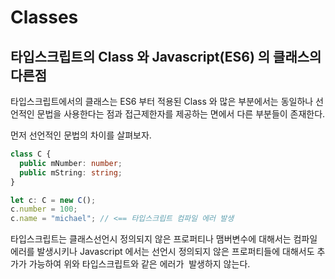 
# Classes

## 타입스크립트의 Class 와 Javascript(ES6) 의 클래스의 다른점
타입스크립트에서의 클래스는 ES6 부터 적용된 Class 와 많은 부분에서는 동일하나 선언적인 문법을 사용한다는 점과 접근제한자를 제공하는 면에서 다른 부분들이 존재한다.

먼저 선언적인 문법의 차이를 살펴보자.
```TypeScript
class C {
  public mNumber: number;
  public mString: string;
}

let c: C = new C();
c.number = 100;
c.name = "michael"; // <== 타입스크립트 컴파일 에러 발생
```
타입스크립트는 클래스선언시 정의되지 않은 프로퍼티나 맴버변수에 대해서는 컴파일에러를 발생시키나 Javascript 에서는 선언시 정의되지 않은 프로퍼티들에 대해서도 추가가 가능하여 위와 타입스크립트와 같은 에러가  발생하지 않는다.

